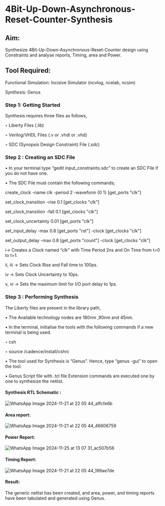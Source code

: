 # 4Bit-Up-Down-Asynchronous-Reset-Counter-Synthesis

## Aim:

Synthesize 4Bit-Up-Down-Asynchronous-Reset-Counter design using Constraints and analyse reports, Timing, area and Power.

## Tool Required:

Functional Simulation: Incisive Simulator (ncvlog, ncelab, ncsim)

Synthesis: Genus

### Step 1: Getting Started

Synthesis requires three files as follows,

◦ Liberty Files (.lib)

◦ Verilog/VHDL Files (.v or .vhdl or .vhd)

◦ SDC (Synopsis Design Constraint) File (.sdc)

 ### Step 2 : Creating an SDC File

•	In your terminal type “gedit input_constraints.sdc” to create an SDC File if you do not have one.

•	The SDC File must contain the following commands;

create_clock -name clk -period 2 -waveform {0 1} [get_ports "clk"]

set_clock_transition -rise 0.1 [get_clocks "clk"]

set_clock_transition -fall 0.1 [get_clocks "clk"]

set_clock_uncertainty 0.01 [get_ports "clk"]

set_input_delay -max 0.8 [get_ports "rst"] -clock [get_clocks "clk"]

set_output_delay -max 0.8 [get_ports "count"] -clock [get_clocks "clk"]

i→ Creates a Clock named “clk” with Time Period 2ns and On Time from t=0 to t=1.

ii, iii → Sets Clock Rise and Fall time to 100ps.

iv → Sets Clock Uncertainty to 10ps.

v, vi → Sets the maximum limit for I/O port delay to 1ps.

### Step 3 : Performing Synthesis

The Liberty files are present in the library path,

• The Available technology nodes are 180nm ,90nm and 45nm.

• In the terminal, initialise the tools with the following commands if a new terminal is being
used.

◦ csh

◦ source /cadence/install/cshrc

• The tool used for Synthesis is “Genus”. Hence, type “genus -gui” to open the tool.

• Genus Script file with .tcl file Extension commands are executed one by one to synthesize the netlist.

#### Synthesis RTL Schematic :
![WhatsApp Image 2024-11-21 at 22 05 44_affcfe6b](https://github.com/user-attachments/assets/f51c94e5-c2f3-468f-865f-4bcf61d3d4b2)


#### Area report:
![WhatsApp Image 2024-11-21 at 22 05 44_46606759](https://github.com/user-attachments/assets/bef48721-3c2a-40e1-9831-03ae8f4a3664)


#### Power Report:
![WhatsApp Image 2024-11-25 at 13 07 31_ac507b56](https://github.com/user-attachments/assets/1576152d-8e31-43b3-ab18-367f53da66c4)


#### Timing Report: 
![WhatsApp Image 2024-11-21 at 22 05 44_199ae7de](https://github.com/user-attachments/assets/67cd411b-b73c-4b91-b5a6-7cc6318d392a)


#### Result: 

The generic netlist has been created, and area, power, and timing reports have been tabulated and generated using Genus.





